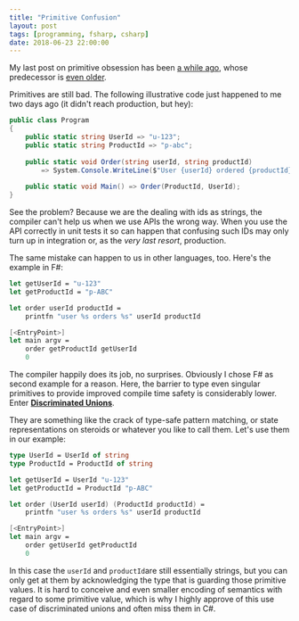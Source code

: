 ```yaml
---
title: "Primitive Confusion"
layout: post
tags: [programming, fsharp, csharp]
date: 2018-06-23 22:00:00
---
```


My last post on primitive obsession has been [a while ago][1], whose predecessor is [even older][2].

Primitives are still bad. The following illustrative code just happened to me two days ago (it didn't reach production, but hey):

```csharp
public class Program
{
	public static string UserId => "u-123";
	public static string ProductId => "p-abc";
	
	public static void Order(string userId, string productId)
		=> System.Console.WriteLine($"User {userId} ordered {productId}");
	
	public static void Main() => Order(ProductId, UserId);
}
```

See the problem? Because we are the dealing with ids as strings, the compiler can't help us when we use APIs the wrong way. When you use the API correctly in unit tests it so can happen that confusing such IDs may only turn up in integration or, as the _very last resort_, production.

The same mistake can happen to us in other languages, too. Here's the example in F#:

```fsharp
let getUserId = "u-123"
let getProductId = "p-ABC"

let order userId productId = 
    printfn "user %s orders %s" userId productId

[<EntryPoint>]
let main argv =
    order getProductId getUserId
    0
```

The compiler happily does its job, no surprises. Obviously I chose F# as second example for a reason. Here, the barrier to type even singular primitives to provide improved compile time safety is considerably lower. Enter [**Discriminated Unions**][3].

They are something like the crack of type-safe pattern matching, or state representations on steroids or whatever you like to call them. Let's use them in our example:

```fsharp
type UserId = UserId of string
type ProductId = ProductId of string

let getUserId = UserId "u-123"
let getProductId = ProductId "p-ABC"

let order (UserId userId) (ProductId productId) =
    printfn "user %s orders %s" userId productId

[<EntryPoint>]
let main argv =
    order getUserId getProductId
    0
```

In this case the `userId` and `productId`are still essentially strings, but you can only get at them by acknowledging the type that is guarding those primitive values. It is hard to conceive and even smaller encoding of semantics with regard to some primitive value, which is why I highly approve of this use case of discriminated unions and often miss them in C#.



[1]: /2015/12/30/nmeasure-and-the-global-warming
[2]: /2010/11/30/dealing-with-primitive-obsession-this-time-measurements
[3]: https://fsharpforfunandprofit.com/posts/discriminated-unions/
